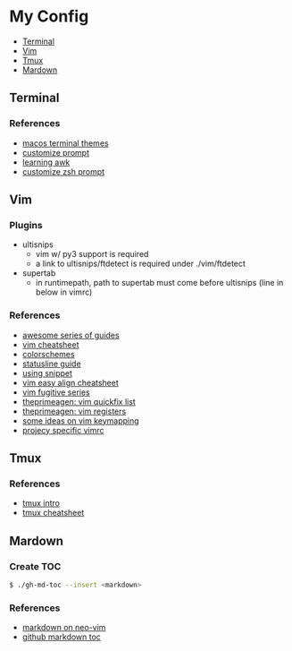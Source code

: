 # My Config

<!--ts-->
* [Terminal](#terminal)
* [Vim](#vim)
* [Tmux](#tmux)
* [Mardown](#mardown)
<!--te-->

## Terminal
### References
+ [macos terminal themes](https://github.com/lysyi3m/macos-terminal-themes)
+ [customize prompt](https://phoenixnap.com/kb/change-bash-prompt-linux)
+ [learning awk](https://youtu.be/9YOZmI-zWok)
+ [customize zsh prompt](https://scriptingosx.com/2019/07/moving-to-zsh-06-customizing-the-zsh-prompt/)

## Vim
### Plugins
+ ultisnips
   + vim w/ py3 support is required
   + a link to ultisnips/ftdetect is required under ./vim/ftdetect
+ supertab
   + in runtimepath, path to supertab must come before ultisnips (line in below in vimrc)

### References
+ [awesome series of guides](https://thevaluable.dev/vim-beginner/)
+ [vim cheatsheet](https://vim.rtorr.com)
+ [colorschemes](https://colorswat.ch/vim/)
+ [statusline guide](https://medium.com/hackernoon/the-last-statusline-for-vim-a613048959b2)
+ [using snippet](https://castel.dev/post/lecture-notes-1/)
+ [vim easy align cheatsheet](https://devhints.io/vim-easyalign)
+ [vim fugitive series](http://vimcasts.org/blog/2011/05/the-fugitive-series/)
+ [theprimeagen: vim quickfix list](https://youtu.be/IoyW8XYGqjM)
+ [theprimeagen: vim registers](https://youtu.be/Q5eDxR7bU2k)
+ [some ideas on vim keymapping](https://medium.com/@lakshmankumar12/vim-and-key-mapping-f02db3f88b58)
+ [projecy specific vimrc](http://gslsrc.net/l004_vimrc_project_search_path.html)

## Tmux
### References
+ [tmux intro](https://blog.hawkhost.com/2010/06/28/tmux-the-terminal-multiplexer/)
+ [tmux cheatsheet](https://tmuxcheatsheet.com)

## Mardown
### Create TOC
```bash
$ ./gh-md-toc --insert <markdown>
```

### References
+ [markdown on neo-vim](https://zhuanlan.zhihu.com/p/84773275)
+ [github markdown toc](https://github.com/ekalinin/github-markdown-toc)


